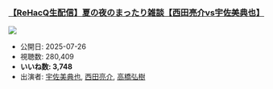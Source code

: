 ### [【ReHacQ生配信】夏の夜のまったり雑談【西田亮介vs宇佐美典也】](https://www.youtube.com/watch?v=SHkI3HrdQJI)
[![](https://img.youtube.com/vi/SHkI3HrdQJI/sddefault.jpg)](https://www.youtube.com/watch?v=SHkI3HrdQJI)
-   公開日: 2025-07-26
-   視聴数: 280,409
-   **いいね数: 3,748**
-   出演者: [宇佐美典也](/rehacq_fan/people/宇佐美典也 "wikilink"), [西田亮介](/rehacq_fan/people/西田亮介 "wikilink"), [高橋弘樹](/rehacq_fan/people/高橋弘樹 "wikilink")
